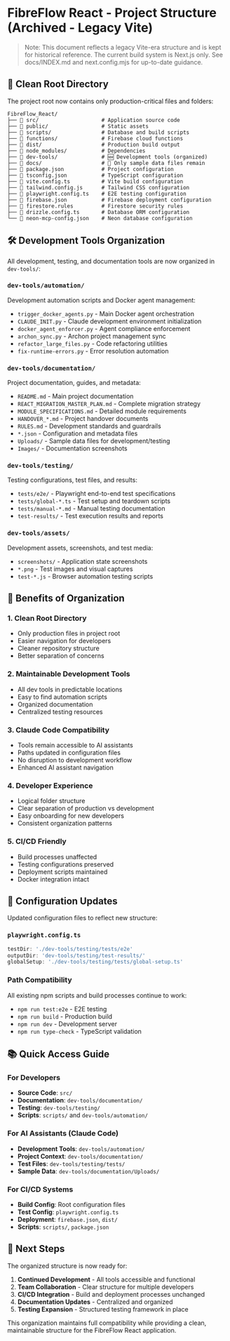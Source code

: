 # FibreFlow React - Project Structure (Archived - Legacy Vite)

> Note: This document reflects a legacy Vite-era structure and is kept for historical reference. The current build system is Next.js only. See docs/INDEX.md and next.config.mjs for up-to-date guidance.

## 📁 Clean Root Directory

The project root now contains only production-critical files and folders:

```
FibreFlow_React/
├── 📁 src/                    # Application source code
├── 📁 public/                 # Static assets
├── 📁 scripts/                # Database and build scripts
├── 📁 functions/              # Firebase cloud functions
├── 📁 dist/                   # Production build output
├── 📁 node_modules/           # Dependencies
├── 📁 dev-tools/              # 🆕 Development tools (organized)
├── 📁 docs/                   # 📝 Only sample data files remain
├── 🔧 package.json            # Project configuration
├── 🔧 tsconfig.json           # TypeScript configuration
├── 🔧 vite.config.ts          # Vite build configuration
├── 🔧 tailwind.config.js      # Tailwind CSS configuration
├── 🔧 playwright.config.ts    # E2E testing configuration
├── 🔧 firebase.json           # Firebase deployment configuration
├── 🔧 firestore.rules         # Firestore security rules
├── 🔧 drizzle.config.ts       # Database ORM configuration
└── 🔧 neon-mcp-config.json    # Neon database configuration
```

## 🛠️ Development Tools Organization

All development, testing, and documentation tools are now organized in `dev-tools/`:

### `dev-tools/automation/`
Development automation scripts and Docker agent management:
- `trigger_docker_agents.py` - Main Docker agent orchestration
- `CLAUDE_INIT.py` - Claude development environment initialization
- `docker_agent_enforcer.py` - Agent compliance enforcement
- `archon_sync.py` - Archon project management sync
- `refactor_large_files.py` - Code refactoring utilities
- `fix-runtime-errors.py` - Error resolution automation

### `dev-tools/documentation/`
Project documentation, guides, and metadata:
- `README.md` - Main project documentation
- `REACT_MIGRATION_MASTER_PLAN.md` - Complete migration strategy
- `MODULE_SPECIFICATIONS.md` - Detailed module requirements
- `HANDOVER_*.md` - Project handover documents
- `RULES.md` - Development standards and guardrails
- `*.json` - Configuration and metadata files
- `Uploads/` - Sample data files for development/testing
- `Images/` - Documentation screenshots

### `dev-tools/testing/`
Testing configurations, test files, and results:
- `tests/e2e/` - Playwright end-to-end test specifications
- `tests/global-*.ts` - Test setup and teardown scripts
- `tests/manual-*.md` - Manual testing documentation
- `test-results/` - Test execution results and reports

### `dev-tools/assets/`
Development assets, screenshots, and test media:
- `screenshots/` - Application state screenshots
- `*.png` - Test images and visual captures
- `test-*.js` - Browser automation testing scripts

## 🎯 Benefits of Organization

### 1. **Clean Root Directory**
- Only production files in project root
- Easier navigation for developers
- Cleaner repository structure
- Better separation of concerns

### 2. **Maintainable Development Tools**
- All dev tools in predictable locations
- Easy to find automation scripts
- Organized documentation
- Centralized testing resources

### 3. **Claude Code Compatibility**
- Tools remain accessible to AI assistants
- Paths updated in configuration files
- No disruption to development workflow
- Enhanced AI assistant navigation

### 4. **Developer Experience**
- Logical folder structure
- Clear separation of production vs development
- Easy onboarding for new developers
- Consistent organization patterns

### 5. **CI/CD Friendly**
- Build processes unaffected
- Testing configurations preserved
- Deployment scripts maintained
- Docker integration intact

## 🔧 Configuration Updates

Updated configuration files to reflect new structure:

### `playwright.config.ts`
```typescript
testDir: './dev-tools/testing/tests/e2e'
outputDir: 'dev-tools/testing/test-results/'
globalSetup: './dev-tools/testing/tests/global-setup.ts'
```

### Path Compatibility
All existing npm scripts and build processes continue to work:
- `npm run test:e2e` - E2E testing
- `npm run build` - Production build
- `npm run dev` - Development server
- `npm run type-check` - TypeScript validation

## 📚 Quick Access Guide

### For Developers
- **Source Code**: `src/`
- **Documentation**: `dev-tools/documentation/`
- **Testing**: `dev-tools/testing/`
- **Scripts**: `scripts/` and `dev-tools/automation/`

### For AI Assistants (Claude Code)
- **Development Tools**: `dev-tools/automation/`
- **Project Context**: `dev-tools/documentation/`
- **Test Files**: `dev-tools/testing/tests/`
- **Sample Data**: `dev-tools/documentation/Uploads/`

### For CI/CD Systems
- **Build Config**: Root configuration files
- **Test Config**: `playwright.config.ts`
- **Deployment**: `firebase.json`, `dist/`
- **Scripts**: `scripts/`, `package.json`

## 🚀 Next Steps

The organized structure is now ready for:
1. **Continued Development** - All tools accessible and functional
2. **Team Collaboration** - Clear structure for multiple developers
3. **CI/CD Integration** - Build and deployment processes unchanged
4. **Documentation Updates** - Centralized and organized
5. **Testing Expansion** - Structured testing framework in place

This organization maintains full compatibility while providing a clean, maintainable structure for the FibreFlow React application.